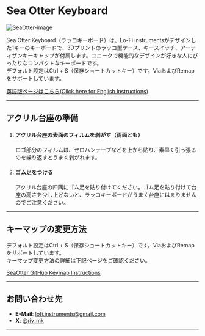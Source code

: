 # Sea Otter Keyboard
![SeaOtter-image](https://github.com/user-attachments/assets/cee67654-6314-4e95-b6d7-7baa934fe3be)

Sea Otter Keyboard（ラッコキーボード）は、Lo-Fi instrumentsがデザインした1キーのキーボードで、3Dプリントのラッコ型ケース、キースイッチ、アーティザンキーキャップが付属します。ユニークで機能的なデザインが好きな人にぴったりなコンパクトなキーボードです。  
デフォルト設定はCtrl + S（保存ショートカットキー）です。ViaおよびRemapをサポートしています。

[英語版ページはこちら(Click here for English Instructions)](https://github.com/lofi-instruments/seaotter/README.md)

---

## アクリル台座の準備

1. #### アクリル台座の表面のフィルムを剥がす（両面とも）
   ロゴ部分のフィルムは、セロハンテープなどを上から貼り、素早く引っ張るのを繰り返すとうまく剥がれます。
 
3. #### ゴム足をつける
   アクリル台座の四隅にゴム足を貼り付けてください。ゴム足を貼り付けて台座の高さを少し上げないと、ラッコキーボードがうまく台座にはまりませんのでご注意ください。
  
---

## キーマップの変更方法

デフォルト設定はCtrl + S（保存ショートカットキー）です。ViaおよびRemapをサポートしています。  
キーマップ変更方法の詳細は下記ページをご確認ください。

[SeaOtter GitHub Keymap Instructions](https://github.com/lofi-instruments/seaotter)

---

## お問い合わせ先

- **E-Mail**: [lofi.instruments@gmail.com](mailto:lofi.instruments@gmail.com)
- **X**: [@riv_mk](https://twitter.com/riv_mk)

---

